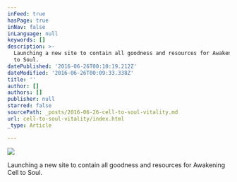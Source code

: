 ```yaml
---
inFeed: true
hasPage: true
inNav: false
inLanguage: null
keywords: []
description: >-
  Launching a new site to contain all goodness and resources for Awakening Cell
  to Soul. 
datePublished: '2016-06-26T00:10:19.212Z'
dateModified: '2016-06-26T00:09:33.338Z'
title: ''
author: []
authors: []
publisher: null
starred: false
sourcePath: _posts/2016-06-26-cell-to-soul-vitality.md
url: cell-to-soul-vitality/index.html
_type: Article

---
```

![](https://the-grid-user-content.s3-us-west-2.amazonaws.com/749e8782-8987-4585-8488-58f8811cc01f.jpg)

Launching a new site to contain all goodness and resources for Awakening Cell to Soul.